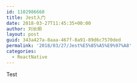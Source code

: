 ```yaml
---
id: 1102986668
title: Jest入门
date: 2018-03-27T11:45:35+00:00
author: 刘长炯
layout: post
guid: 343a427a-8aaa-467f-8a91-89d6c7570ded
permalink: '2018/03/27/Jest%E5%85%A5%E9%97%A8'
categories:
  - ReactNative
---
```


Test
